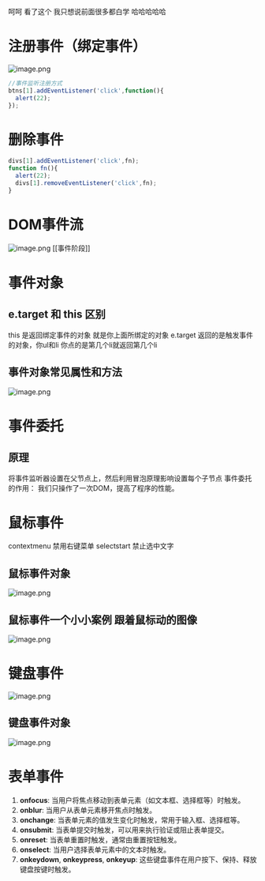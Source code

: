 呵呵 看了这个 我只想说前面很多都白学 哈哈哈哈哈
# 注册事件（绑定事件）
![image.png](https://cdn.nlark.com/yuque/0/2023/png/33778458/1673321036080-bf552c6b-8042-4fca-a15c-9c30a7d2a07c.png#averageHue=%23eff2ef&clientId=uaa21b619-9e93-4&from=paste&height=333&id=u7fecc833&originHeight=424&originWidth=1481&originalType=binary&ratio=1&rotation=0&showTitle=false&size=288030&status=done&style=none&taskId=uea3dbbf9-4f86-41bc-bb62-958320cdf10&title=&width=1161.5686491717292)
```javascript
//事件监听注册方式
btns[1].addEventListener('click',function(){
  alert(22);
});
```
# 删除事件
```javascript
divs[1].addEventListener('click',fn);
function fn(){
  alert(22);
  divs[1].removeEventListener('click',fn);
}
```
# DOM事件流
![image.png](https://cdn.nlark.com/yuque/0/2023/png/33778458/1673321958176-bb816134-6ad3-400a-86f8-91cb420d7f56.png#averageHue=%23f1f4f1&clientId=uaa21b619-9e93-4&from=paste&height=445&id=ud8e388d6&originHeight=567&originWidth=1333&originalType=binary&ratio=1&rotation=0&showTitle=false&size=341346&status=done&style=none&taskId=u230bfea9-dc6e-4915-8a84-c5eb9300ec9&title=&width=1045.4902156285718)
[[事件阶段]]
# 事件对象
## e.target 和 this 区别
this  是返回绑定事件的对象 就是你上面所绑定的对象
e.target 返回的是触发事件的对象，你ul和li  你点的是第几个li就返回第几个li
## 事件对象常见属性和方法
![image.png](https://cdn.nlark.com/yuque/0/2023/png/33778458/1673322442862-c421ed0c-0c61-41ac-aa84-dece20789967.png#averageHue=%23f8fbf8&clientId=uaa21b619-9e93-4&from=paste&height=444&id=ub1d81856&originHeight=566&originWidth=1411&originalType=binary&ratio=1&rotation=0&showTitle=false&size=312392&status=done&style=none&taskId=u19b8e702-9200-4873-b57e-b2ac9b041bb&title=&width=1106.6666873607765)
# 事件委托
## 原理
将事件监听器设置在父节点上，然后利用冒泡原理影响设置每个子节点
事件委托的作用： 我们只操作了一次DOM，提高了程序的性能。
# 鼠标事件
contextmenu 禁用右键菜单
selectstart 禁止选中文字
## 鼠标事件对象
![image.png](https://cdn.nlark.com/yuque/0/2023/png/33778458/1673325081112-e0460621-9dee-4676-a29c-b98c2bf28d93.png#averageHue=%231d201d&clientId=uaa21b619-9e93-4&from=paste&height=486&id=u89b3a627&originHeight=620&originWidth=943&originalType=binary&ratio=1&rotation=0&showTitle=false&size=359119&status=done&style=none&taskId=ud83bafee-6b0a-439d-ab0f-1c46559f019&title=&width=739.6078569675493)
## 鼠标事件一个小小案例   跟着鼠标动的图像
![image.png](https://cdn.nlark.com/yuque/0/2023/png/33778458/1673325292160-00308763-cf1f-41a6-af31-15e9f77d0ef1.png#averageHue=%23f3f6f3&clientId=uaa21b619-9e93-4&from=paste&height=395&id=u79b43f89&originHeight=503&originWidth=1254&originalType=binary&ratio=1&rotation=0&showTitle=false&size=197827&status=done&style=none&taskId=u30ada437-add1-43a9-bfb7-3d2e0b35fc8&title=&width=983.5294301562109)
# 键盘事件
![image.png](https://cdn.nlark.com/yuque/0/2023/png/33778458/1673329366779-a15c43c2-445a-4e2c-b7a2-d1d476b767e6.png#averageHue=%23f9fcf9&clientId=uaa21b619-9e93-4&from=paste&height=516&id=u917c9edb&originHeight=658&originWidth=1349&originalType=binary&ratio=1&rotation=0&showTitle=false&size=321510&status=done&style=none&taskId=u5565c26b-a66f-4ad2-8aa7-49f3fd60316&title=&width=1058.0392354710755)
## 键盘事件对象
![image.png](https://cdn.nlark.com/yuque/0/2023/png/33778458/1673329499382-185faa41-081b-48a4-a862-e5488fb81298.png#averageHue=%23fbfefb&clientId=uaa21b619-9e93-4&from=paste&height=419&id=ubab2428d&originHeight=534&originWidth=1428&originalType=binary&ratio=1&rotation=0&showTitle=false&size=224069&status=done&style=none&taskId=u36364b78-d248-4c35-9dfc-c87c2aef585&title=&width=1120.0000209434363)
# 表单事件

1. **onfocus**: 当用户将焦点移动到表单元素（如文本框、选择框等）时触发。
2. **onblur**: 当用户从表单元素移开焦点时触发。
3. **onchange**: 当表单元素的值发生变化时触发，常用于输入框、选择框等。
4. **onsubmit**: 当表单提交时触发，可以用来执行验证或阻止表单提交。
5. **onreset**: 当表单重置时触发，通常由重置按钮触发。
6. **onselect**: 当用户选择表单元素中的文本时触发。
7. **onkeydown**, **onkeypress**, **onkeyup**: 这些键盘事件在用户按下、保持、释放键盘按键时触发。